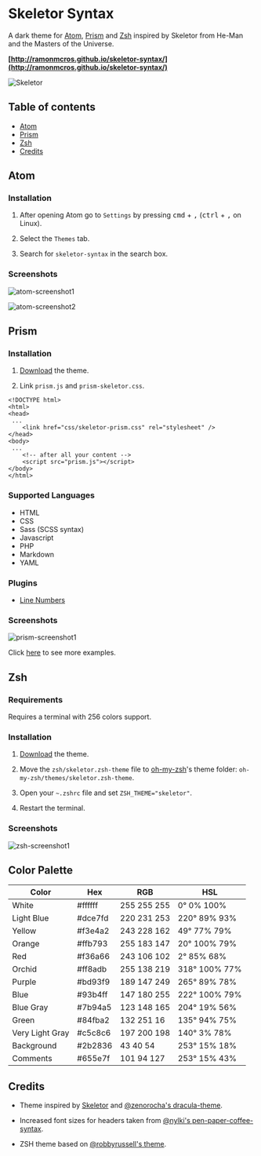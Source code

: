 # Skeletor Syntax

A dark theme for [Atom](http://atom.io), [Prism](http://http://prismjs.com) and [Zsh](http://www.zsh.org) inspired by Skeletor from He-Man and the Masters of the Universe.

**[http://ramonmcros.github.io/skeletor-syntax/](http://ramonmcros.github.io/skeletor-syntax/)**

![Skeletor](https://raw.githubusercontent.com/ramonmcros/skeletor-syntax/master/skeletor-250.png)


## Table of contents

* [Atom](#atom)
* [Prism](#prism)
* [Zsh](#zsh)
* [Credits](#credits)

## Atom

### Installation

1. After opening Atom go to `Settings` by pressing <kbd>cmd</kbd> + <kbd>,</kbd> (<kbd>ctrl</kbd> + <kbd>,</kbd> on
  Linux).

2. Select the `Themes` tab.

3. Search for `skeletor-syntax` in the search box.

### Screenshots

![atom-screenshot1](https://raw.githubusercontent.com/ramonmcros/skeletor-syntax/master/screenshots/atom-screenshot1.png)

![atom-screenshot2](https://raw.githubusercontent.com/ramonmcros/skeletor-syntax/master/screenshots/atom-screenshot2.png)

## Prism

### Installation
1. [Download](https://github.com/ramonmcros/skeletor-syntax/archive/master.zip) the theme.

2. Link `prism.js` and `prism-skeletor.css`.

```
<!DOCTYPE html>
<html>
<head>
 ...
    <link href="css/skeletor-prism.css" rel="stylesheet" />
</head>
<body>
 ...
    <!-- after all your content -->
    <script src="prism.js"></script>
</body>
</html>
```

### Supported Languages

* HTML
* CSS
* Sass (SCSS syntax)
* Javascript
* PHP
* Markdown
* YAML

### Plugins

* [Line Numbers](http://prismjs.com/plugins/line-numbers/)

### Screenshots

![prism-screenshot1](https://raw.githubusercontent.com/ramonmcros/skeletor-syntax/master/screenshots/prism-screenshot1.png)

Click [here](http://ramonmcros.github.io/skeletor-syntax/prism.html) to see more examples.

## Zsh

### Requirements

Requires a terminal with 256 colors support.

### Installation

1. [Download](https://github.com/ramonmcros/skeletor-syntax/archive/master.zip) the theme.

2. Move the `zsh/skeletor.zsh-theme` file to [oh-my-zsh](https://github.com/robbyrussell/oh-my-zsh/)'s theme folder: `oh-my-zsh/themes/skeletor.zsh-theme`.

3. Open your `~.zshrc` file and set `ZSH_THEME="skeletor"`.

4. Restart the terminal.

### Screenshots

![zsh-screenshot1](https://raw.githubusercontent.com/ramonmcros/skeletor-syntax/master/screenshots/zsh-screenshot1.png)

## Color Palette

 **Color**        | **Hex**          | **RGB**          | **HSL**
------------------|------------------|------------------|--------------
 White            | #ffffff          | 255 255 255      | 0° 0% 100%
 Light Blue       | #dce7fd          | 220 231 253      | 220° 89% 93%
 Yellow           | #f3e4a2          | 243 228 162      | 49° 77% 79%
 Orange           | #ffb793          | 255 183 147      | 20° 100% 79%
 Red              | #f36a66          | 243 106 102      | 2° 85% 68%
 Orchid           | #ff8adb          | 255 138 219      | 318° 100% 77%
 Purple           | #bd93f9          | 189 147 249      | 265° 89% 78%
 Blue             | #93b4ff          | 147 180 255      | 222° 100% 79%
 Blue Gray        | #7b94a5          | 123 148 165      | 204° 19% 56%
 Green            | #84fba2          | 132 251 16       | 135° 94% 75%
 Very Light Gray  | #c5c8c6          | 197 200 198      | 140° 3% 78%
 Background       | #2b2836          | 43 40 54         | 253° 15% 18%
 Comments         | #655e7f          | 101 94 127       | 253° 15% 43%

## Credits

* Theme inspired by [Skeletor](http://en.wikipedia.org/wiki/Skeletor) and [@zenorocha's dracula-theme](https://github.com/zenorocha/dracula-theme).

* Increased font sizes for headers taken from [@nylki's pen-paper-coffee-syntax](https://github.com/nylki/pen-paper-coffee-syntax).

* ZSH theme based on [@robbyrussell's theme](https://github.com/robbyrussell/oh-my-zsh/blob/master/themes/robbyrussell.zsh-theme).

